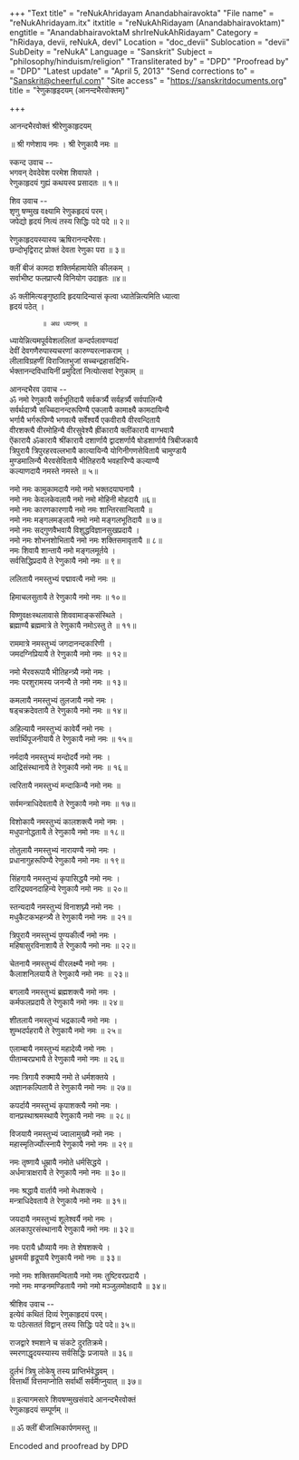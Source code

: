 +++
"Text title" = "reNukAhridayam Anandabhairavokta"
"File name" = "reNukAhridayam.itx"
itxtitle = "reNukAhRidayam (Anandabhairavoktam)"
engtitle = "AnandabhairavoktaM shrIreNukAhRidayam"
Category = "hRidaya, devii, reNukA, devI"
Location = "doc_devii"
Sublocation = "devii"
SubDeity = "reNukA"
Language = "Sanskrit"
Subject = "philosophy/hinduism/religion"
"Transliterated by" = "DPD"
"Proofread by" = "DPD"
"Latest update" = "April 5, 2013"
"Send corrections to" = "Sanskrit@cheerful.com"
"Site access" = "https://sanskritdocuments.org"
title = "रेणुकाहृइदयम् (आनन्दभैरवोक्तम्)"

+++
  
 आनन्दभैरवोक्तं श्रीरेणुकाहृदयम्   
  
॥ श्री गणेशाय नमः । श्री रेणुकायै नमः ॥  
  
स्कन्द उवाच --  
भगवन् देवदेवेश परमेश शिवापते ।  
रेणुकाहृदयं गुह्यं कथयस्व प्रसादतः ॥ १॥  
  
शिव उवाच  --  
शृणु षण्मुख वक्ष्यामि रेणुकहृदयं परम्।  
जपेद्यो हृदयं नित्यं तस्य सिद्धिः पदे पदे ॥ २॥  
  
रेणुकाहृदयस्यास्य ऋषिरानन्दभैरवः।  
छन्दोभृद्विराट् प्रोक्तं देवता रेणुका परा ॥ ३॥  
  
क्लीं बीजं कामदा शक्तिर्महामायेति कीलकम् ।  
सर्वाभीष्ट फलप्राप्त्यै विनियोग उदाहृतः ॥४॥  
  
ॐ क्लीमित्यङ्गुष्ठादि हृदयादिन्यासं कृत्वा ध्यातेन्नित्यमिति ध्यात्वा  
हृदयं पठेत् ।  
  
            ॥ अथ ध्यानम् ॥  
  
ध्यायेन्नित्यमपूर्ववेशललितां कन्दर्पलावण्यदां  
देवीं देवगणैरुपास्यचरणां कारुण्यरत्नाकराम् ।  
लीलाविग्रहणीं विराजितभुजां सच्चन्द्रहासदिभि-  
र्भक्तानन्दविधायिनीं प्रमुदितां नित्योत्सवां रेणुकाम् ॥  
  
आनन्दभैरव उवाच  --  
ॐ नमो रेणुकायै सर्वभूतिदायै सर्वकर्त्र्यै सर्वहर्त्र्यै सर्वपालिन्यै  
सर्वर्थदात्र्यै सच्चिदानन्दरूपिण्यै एकलायै कामाक्ष्यै कामदायिन्यै  
भर्गायै भर्गरूपिण्यै भगवत्यै सर्वेश्वर्यै एकवीरायै वीरवन्दितायै  
वीरशक्त्यै वीरमोहिन्यै वीरसुवेश्यै ह्रींकारायै क्लींकारायै वाग्भवायै  
ऐंकारायै ॐकारायै श्रींकारायै दशार्णायै द्वादशर्णायै षोडशार्णायै त्रिबीजकायै  
त्रिपुरायै त्रिपुरहरवल्लभायै कात्यायिन्यै योगिनीगणसेवितायै चामुण्डायै  
मुण्डमालिन्यै भैरवसेवितायै भीतिहरायै भवहारिण्यै कल्याण्यै  
कल्याणदायै नमस्ते नमस्ते ॥ ५॥  
  
नमो नमः कामुकामदायै नमो नमो भक्तदयाघनायै ।  
नमो नमः केवलकेवलायै नमो नमो मोहिनी मोहदायै ॥६॥   
नमो नमः कारणकारणायै  नमो नमः शान्तिरसान्वितायै ॥   
नमो नमः मङ्गलमङ्लायै नमो नमो मङ्गलभूतिदायै ॥ ७॥   
नमो नमः सद्गुणवैभवायै  विशुद्धविज्ञानसुखप्रदायै ।    
नमो नमः शोभनशोभितायै नमो नमः शक्तिसमावृतायै ॥ ८॥     
नमः शिवायै शान्तायै नमो मङ्गलमूर्तये ।  
सर्वसिद्धिप्रदायै ते रेणुकायै नमो नमः ॥ ९॥  
  
ललितायै नमस्तुभ्यं पद्मावत्यै नमो नमः ॥  
  
हिमाचलसुतायै ते रेणुकायै नमो नमः ॥ १०॥  
  
विष्णुवक्षःस्थलावासे शिववामाङ्कसंस्थिते ।  
ब्रह्माण्यै ब्रह्ममात्रे ते रेणुकायै नमोऽस्तु  ते ॥ ११॥  
  
राममात्रे नमस्तुभ्यं जगदानन्दकारिणी ।  
जमदग्निप्रियायै ते रेणुकायै नमो नमः ॥ १२॥  
  
नमो भैरवरूपायै भीतिहन्त्र्यै नमो नमः ।  
नमः परशुरामस्य जनन्यै ते नमो नमः ॥ १३॥  
  
कमलायै नमस्तुभ्यं तुलजायै नमो नमः ।  
षड्चक्रदेवतायै ते रेणुकायै नमो नमः ॥ १४॥  
  
अहिल्यायै नमस्तुभ्यं कावेर्यै नमो नमः ।  
सर्वार्थिपूजनीयायै ते रेणुकायै नमो नमः ॥ १५॥  
  
नर्मदायै नमस्तुभ्यं मन्दोदर्यै नमो नमः ।  
आद्रिसंस्थानायै ते रेणुकायै नमो नमः ॥ १६॥  
  
त्वरितायै नमस्तुभ्यं मन्दाकिन्यै नमो नमः ॥  
  
सर्वमन्त्राधिदेवतायै ते रेणुकायै नमो नमः ॥ १७॥  
  
विशोकायै नमस्तुभ्यं कालशक्त्यै नमो नमः ।  
मधुपानोद्धतायै ते रेणुकायै नमो नमः ॥ १८॥  
  
तोतुलायै नमस्तुभ्यं नारायण्यै नमो नमः ।  
प्रधानागुहरूपिण्यै  रेणुकायै नमो नमः ॥ १९॥  
  
सिंहगायै नमस्तुभ्यं कृपासिद्धयै नमो नमः ।  
दारिद्र्यवनदाहिन्ये रेणुकायै नमो नमः ॥ २०॥  
  
स्तन्यदायै नमस्तुभ्यं विनाशघ्न्यै नमो नमः ।  
मधुकैटकभहन्त्र्यै ते रेणुकायै नमो नमः ॥ २१॥  
  
त्रिपुरायै नमस्तुभ्यं पुण्यकीर्त्यै नमो नमः ।  
महिषासुरविनाशायै ते रेणुकायै नमो नमः ॥ २२॥  
  
चेतनायै नमस्तुभ्यं वीरलक्ष्म्यै नमो नमः ।  
कैलाशनिलयायै ते रेणुकायै नमो नमः ॥ २३॥  
  
बगलायै नमस्तुभ्यं ब्रह्मशक्त्यै नमो नमः ।  
कर्मफलप्रदायै ते रेणुकायै नमो नमः ॥ २४॥  
  
शीतलायै नमस्तुभ्यं भद्रकाल्यै नमो नमः ।  
शुम्भदर्पहरायै ते रेणुकायै नमो नमः ॥ २५॥  
  
एलाम्बायै नमस्तुभ्यं महादेव्यै नमो नमः ।  
पीताम्बरप्रभायै ते रेणुकायै नमो नमः ॥ २६॥  
  
नमः त्रिगायै रुक्मायै नमो ते धर्मशक्तये ।  
अज्ञानकल्पितायै ते रेणुकायै नमो नमः ॥ २७॥  
  
कपर्दायै नमस्तुभ्यं कृपाशक्त्यै नमो नमः ।  
वानप्रस्थाश्रमस्थायै रेणुकायै नमो नमः ॥ २८॥  
  
विजयायै नमस्तुभ्यं ज्वालामुख्यै नमो नमः ।  
महास्मृतिर्ज्योत्स्नायै रेणुकायै नमो नमः ॥ २९॥  
  
नमः तृष्णायै धूम्रायै नमोते धर्मसिद्धये ।  
अर्धमात्राक्षरायै ते रेणुकायै नमो नमः ॥ ३०॥  
  
नमः श्रद्धायै वार्तायै नमो मेधशक्त्ये ।  
मन्त्राधिदेवतायै ते रेणुकायै नमो नमः ॥ ३१॥  
  
जयदायै नमस्तुभ्यं शूलेश्वर्यै नमो नमः ।  
अलकापुरसंस्थानायै रेणुकायै नमो नमः ॥ ३२॥  
  
नमः परायै ध्रौव्यायै नमः ते शेषशक्त्ये ।  
ध्रुवमयी हृद्रूपायै रेणुकायै नमो नमः ॥ ३३॥  
  
नमो नमः शक्तिसमन्वितायै नमो नमः तुष्टिवरप्रदायै ।  
नमो नमः मण्डनमण्डितायै नमो नमो मञ्जुलमोक्षदायै ॥ ३४॥  
  
श्रीशिव उवाच --  
इत्येवं कथितं दिव्यं रेणुकाहृदयं परम्।  
यः पठेत्सततं विद्वान् तस्य सिद्धिः पदे पदे॥ ३५॥  
  
राजद्वारे श्मशाने च संकटे दुरतिक्रमे।  
स्मरणाद्धृदयस्यास्य सर्वसिद्धिः प्रजायते ॥ ३६॥  
  
दुर्लभं त्रिषु लोकेषु तस्य प्राप्तिर्भवेद्ध्रुवम् ।  
वित्तार्थी वित्तमाप्नोति सर्वार्थी सर्वमाप्नुयात् ॥ ३७॥  
  
॥ इत्यागमसारे शिवषण्मुखसंवादे आनन्दभैरवोक्तं  
रेणुकाहृदयं सम्पूर्णम् ॥  
  
॥ ॐ क्लीं बीजात्मिकार्पणमस्तु ॥  
  
  
Encoded and proofread by DPD  
  
  
